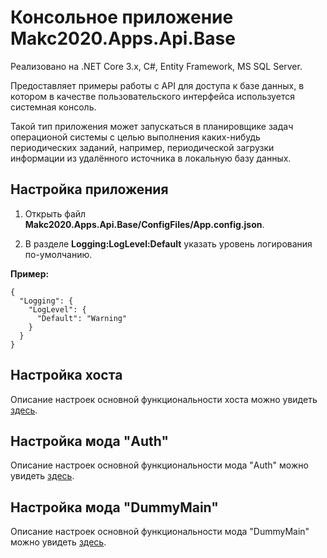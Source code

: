 # Консольное приложение Makc2020.Apps.Api.Base

Реализовано на .NET Core 3.x, C#, Entity Framework, MS SQL Server.

Предоставляет примеры работы с API для доступа к базе данных,
в котором в качестве пользовательского интерфейса используется системная консоль.

Такой тип приложения может запускаться в планировщике задач операционой системы с целью
выполнения каких-нибудь периодических заданий, например,
периодической загрузки информации из удалённого источника в локальную базу данных.

## Настройка приложения

1. Открыть файл **Makc2020.Apps.Api.Base/ConfigFiles/App.config.json**.

2. В разделе **Logging:LogLevel:Default** указать уровень логирования по-умолчанию.

**Пример:**

    {
      "Logging": {
        "LogLevel": {
          "Default": "Warning"
        }
      }
    }


## Настройка хоста

Описание настроек основной функциональности хоста можно увидеть
[здесь](../Makc2020.Host.Base/README.md).

## Настройка мода "Auth"

Описание настроек основной функциональности мода "Auth" можно увидеть
[здесь](../Makc2020.Mods.Auth.Base/README.md).

## Настройка мода "DummyMain"

Описание настроек основной функциональности мода "DummyMain" можно увидеть
[здесь](../Makc2020.Mods.DummyMain.Base/README.md).

